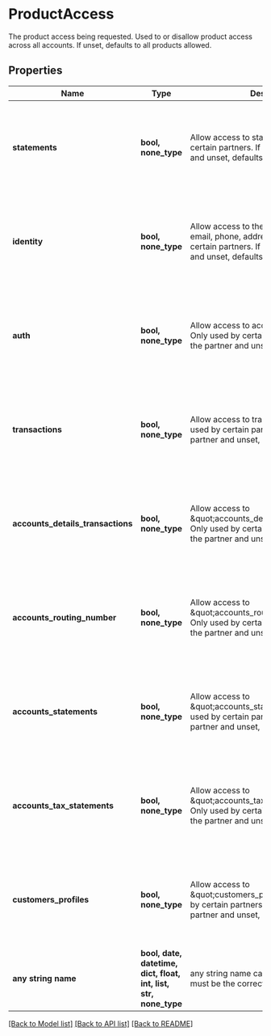 # ProductAccess

The product access being requested. Used to or disallow product access across all accounts. If unset, defaults to all products allowed.

## Properties
Name | Type | Description | Notes
------------ | ------------- | ------------- | -------------
**statements** | **bool, none_type** | Allow access to statements. Only used by certain partners. If relevant to the partner and unset, defaults to &#x60;true&#x60;. | [optional]  if omitted the server will use the default value of True
**identity** | **bool, none_type** | Allow access to the Identity product (name, email, phone, address). Only used by certain partners. If relevant to the partner and unset, defaults to &#x60;true&#x60;. | [optional]  if omitted the server will use the default value of True
**auth** | **bool, none_type** | Allow access to account number details. Only used by certain partners. If relevant to the partner and unset, defaults to &#x60;true&#x60;. | [optional]  if omitted the server will use the default value of True
**transactions** | **bool, none_type** | Allow access to transaction details. Only used by certain partners. If relevant to the partner and unset, defaults to &#x60;true&#x60;. | [optional]  if omitted the server will use the default value of True
**accounts_details_transactions** | **bool, none_type** | Allow access to \&quot;accounts_details_transactions\&quot;. Only used by certain partners. If relevant to the partner and unset, defaults to &#x60;true&#x60;. | [optional]  if omitted the server will use the default value of True
**accounts_routing_number** | **bool, none_type** | Allow access to \&quot;accounts_routing_number\&quot;. Only used by certain partners. If relevant to the partner and unset, defaults to &#x60;true&#x60;. | [optional]  if omitted the server will use the default value of True
**accounts_statements** | **bool, none_type** | Allow access to \&quot;accounts_statements\&quot;. Only used by certain partners. If relevant to the partner and unset, defaults to &#x60;true&#x60;. | [optional]  if omitted the server will use the default value of True
**accounts_tax_statements** | **bool, none_type** | Allow access to \&quot;accounts_tax_statements\&quot;. Only used by certain partners. If relevant to the partner and unset, defaults to &#x60;true&#x60;. | [optional]  if omitted the server will use the default value of True
**customers_profiles** | **bool, none_type** | Allow access to \&quot;customers_profiles\&quot;. Only used by certain partners. If relevant to the partner and unset, defaults to &#x60;true&#x60;. | [optional]  if omitted the server will use the default value of True
**any string name** | **bool, date, datetime, dict, float, int, list, str, none_type** | any string name can be used but the value must be the correct type | [optional]

[[Back to Model list]](../README.md#documentation-for-models) [[Back to API list]](../README.md#documentation-for-api-endpoints) [[Back to README]](../README.md)


